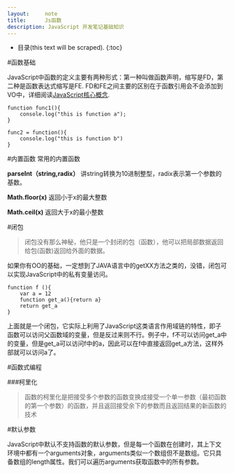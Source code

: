 ```yaml
---
layout:     note
title:      Js函数
description: JavaScript 开发笔记基础知识
---
```


* 目录(this text will be scraped).
{:toc}


#函数基础

JavaScript中函数的定义主要有两种形式：第一种叫做函数声明，缩写是FD，第二种是函数表达式缩写是FE. FD和FE之间主要的区别在于函数引用会不会添加到VO中，详细阅读[JavaScript核心概念](http://octsky.com/post/63/).

    function func1(){
        console.log("this is function a");
    }

    func2 = function(){
        console.log("this is function b")
    }

#内置函数
常用的内置函数

**parseInt（string,radix）** 讲string转换为10进制整型，radix表示第一个参数的基数。

**Math.floor(x)**  返回小于x的最大整数

**Math.ceil(x)** 返回大于x的最小整数

#闭包

>闭包没有那么神秘，他只是一个封闭的包（函数），他可以把局部数据返回给包(函数)返回给外面的数据。

如果你有OO的基础，一定想到了JAVA语言中的getXX方法之类的，没错，闭包可以实现JavaScript中的私有变量访问。

    function f (){
        var a = 12
        function get_a(){return a}
        return get_a
    }

上面就是一个闭包，它实际上利用了JavaScript这类语言作用域链的特性，即子函数可以访问父函数域的变量，但是反过来则不行。例子中，f不可以访问get\_a中的变量，但是get\_a可以访问f中的a，因此可以在f中直接返回get_a方法，这样外部就可以访问a了。

#函数式编程

###柯里化

>函数的柯里化是把接受多个参数的函数变换成接受一个单一参数（最初函数的第一个参数）的函数，并且返回接受余下的参数而且返回结果的新函数的技术


#默认参数

JavaScript中默认不支持函数的默认参数，但是每一个函数在创建时，其上下文环境中都有一个arguments对象，arguments类似一个数组但不是数组。它只具备数组的length属性。我们可以遍历arguments获取函数中的所有参数。

